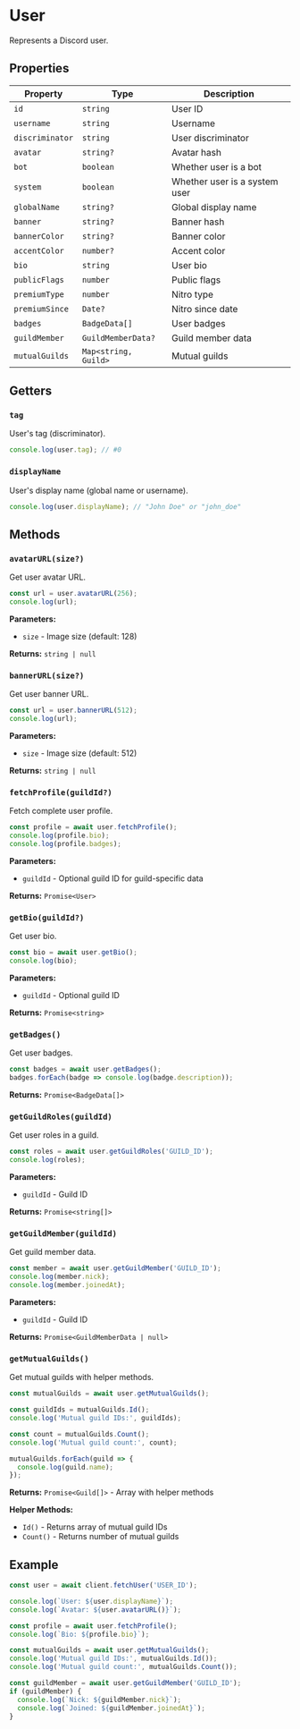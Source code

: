 # User

Represents a Discord user.

## Properties

| Property | Type | Description |
|----------|------|-------------|
| `id` | `string` | User ID |
| `username` | `string` | Username |
| `discriminator` | `string` | User discriminator |
| `avatar` | `string?` | Avatar hash |
| `bot` | `boolean` | Whether user is a bot |
| `system` | `boolean` | Whether user is a system user |
| `globalName` | `string?` | Global display name |
| `banner` | `string?` | Banner hash |
| `bannerColor` | `string?` | Banner color |
| `accentColor` | `number?` | Accent color |
| `bio` | `string` | User bio |
| `publicFlags` | `number` | Public flags |
| `premiumType` | `number` | Nitro type |
| `premiumSince` | `Date?` | Nitro since date |
| `badges` | `BadgeData[]` | User badges |
| `guildMember` | `GuildMemberData?` | Guild member data |
| `mutualGuilds` | `Map<string, Guild>` | Mutual guilds |

## Getters

### `tag`

User's tag (discriminator).

```typescript
console.log(user.tag); // #0
```

### `displayName`

User's display name (global name or username).

```typescript
console.log(user.displayName); // "John Doe" or "john_doe"
```

## Methods

### `avatarURL(size?)`

Get user avatar URL.

```typescript
const url = user.avatarURL(256);
console.log(url);
```

**Parameters:**
- `size` - Image size (default: 128)

**Returns:** `string | null`

### `bannerURL(size?)`

Get user banner URL.

```typescript
const url = user.bannerURL(512);
console.log(url);
```

**Parameters:**
- `size` - Image size (default: 512)

**Returns:** `string | null`

### `fetchProfile(guildId?)`

Fetch complete user profile.

```typescript
const profile = await user.fetchProfile();
console.log(profile.bio);
console.log(profile.badges);
```

**Parameters:**
- `guildId` - Optional guild ID for guild-specific data

**Returns:** `Promise<User>`

### `getBio(guildId?)`

Get user bio.

```typescript
const bio = await user.getBio();
console.log(bio);
```

**Parameters:**
- `guildId` - Optional guild ID

**Returns:** `Promise<string>`

### `getBadges()`

Get user badges.

```typescript
const badges = await user.getBadges();
badges.forEach(badge => console.log(badge.description));
```

**Returns:** `Promise<BadgeData[]>`

### `getGuildRoles(guildId)`

Get user roles in a guild.

```typescript
const roles = await user.getGuildRoles('GUILD_ID');
console.log(roles);
```

**Parameters:**
- `guildId` - Guild ID

**Returns:** `Promise<string[]>`

### `getGuildMember(guildId)`

Get guild member data.

```typescript
const member = await user.getGuildMember('GUILD_ID');
console.log(member.nick);
console.log(member.joinedAt);
```

**Parameters:**
- `guildId` - Guild ID

**Returns:** `Promise<GuildMemberData | null>`

### `getMutualGuilds()`

Get mutual guilds with helper methods.

```typescript
const mutualGuilds = await user.getMutualGuilds();

const guildIds = mutualGuilds.Id();
console.log('Mutual guild IDs:', guildIds);

const count = mutualGuilds.Count();
console.log('Mutual guild count:', count);

mutualGuilds.forEach(guild => {
  console.log(guild.name);
});
```

**Returns:** `Promise<Guild[]>` - Array with helper methods

**Helper Methods:**
- `Id()` - Returns array of mutual guild IDs
- `Count()` - Returns number of mutual guilds

## Example

```typescript
const user = await client.fetchUser('USER_ID');

console.log(`User: ${user.displayName}`);
console.log(`Avatar: ${user.avatarURL()}`);

const profile = await user.fetchProfile();
console.log(`Bio: ${profile.bio}`);

const mutualGuilds = await user.getMutualGuilds();
console.log('Mutual guild IDs:', mutualGuilds.Id());
console.log('Mutual guild count:', mutualGuilds.Count());

const guildMember = await user.getGuildMember('GUILD_ID');
if (guildMember) {
  console.log(`Nick: ${guildMember.nick}`);
  console.log(`Joined: ${guildMember.joinedAt}`);
}
```